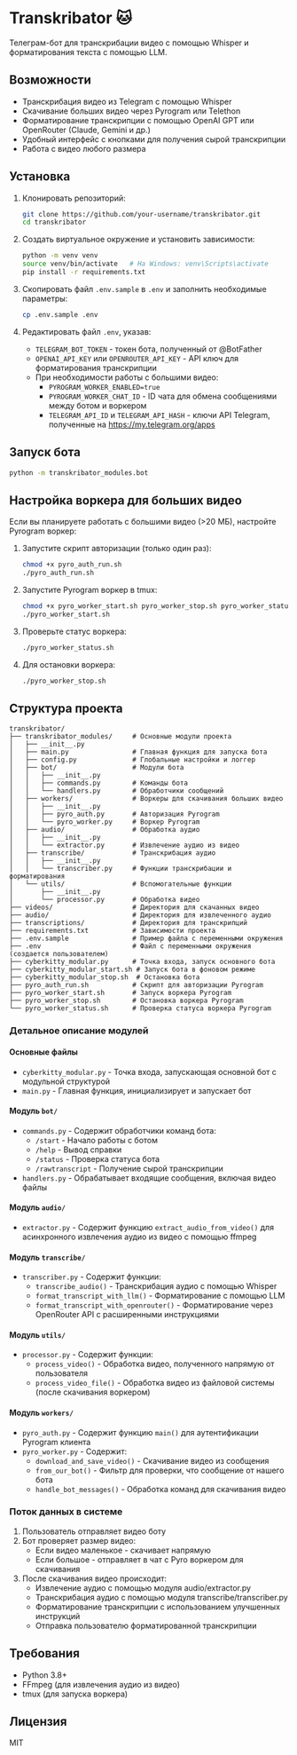 # Transkribator 🐱

Телеграм-бот для транскрибации видео с помощью Whisper и форматирования текста с помощью LLM.

## Возможности

- Транскрибация видео из Telegram с помощью Whisper
- Скачивание больших видео через Pyrogram или Telethon
- Форматирование транскрипции с помощью OpenAI GPT или OpenRouter (Claude, Gemini и др.)
- Удобный интерфейс с кнопками для получения сырой транскрипции
- Работа с видео любого размера

## Установка

1. Клонировать репозиторий:
   ```bash
   git clone https://github.com/your-username/transkribator.git
   cd transkribator
   ```

2. Создать виртуальное окружение и установить зависимости:
   ```bash
   python -m venv venv
   source venv/bin/activate   # На Windows: venv\Scripts\activate
   pip install -r requirements.txt
   ```

3. Скопировать файл `.env.sample` в `.env` и заполнить необходимые параметры:
   ```bash
   cp .env.sample .env
   ```

4. Редактировать файл `.env`, указав:
   - `TELEGRAM_BOT_TOKEN` - токен бота, полученный от @BotFather
   - `OPENAI_API_KEY` или `OPENROUTER_API_KEY` - API ключ для форматирования транскрипции
   - При необходимости работы с большими видео:
     - `PYROGRAM_WORKER_ENABLED=true`
     - `PYROGRAM_WORKER_CHAT_ID` - ID чата для обмена сообщениями между ботом и воркером
     - `TELEGRAM_API_ID` и `TELEGRAM_API_HASH` - ключи API Telegram, полученные на https://my.telegram.org/apps

## Запуск бота

```bash
python -m transkribator_modules.bot
```

## Настройка воркера для больших видео

Если вы планируете работать с большими видео (>20 МБ), настройте Pyrogram воркер:

1. Запустите скрипт авторизации (только один раз):
   ```bash
   chmod +x pyro_auth_run.sh
   ./pyro_auth_run.sh
   ```

2. Запустите Pyrogram воркер в tmux:
   ```bash
   chmod +x pyro_worker_start.sh pyro_worker_stop.sh pyro_worker_status.sh
   ./pyro_worker_start.sh
   ```

3. Проверьте статус воркера:
   ```bash
   ./pyro_worker_status.sh
   ```

4. Для остановки воркера:
   ```bash
   ./pyro_worker_stop.sh
   ```

## Структура проекта

```
transkribator/
├── transkribator_modules/     # Основные модули проекта
│   ├── __init__.py
│   ├── main.py                # Главная функция для запуска бота
│   ├── config.py              # Глобальные настройки и логгер
│   ├── bot/                   # Модули бота
│   │   ├── __init__.py
│   │   ├── commands.py        # Команды бота
│   │   └── handlers.py        # Обработчики сообщений
│   ├── workers/               # Воркеры для скачивания больших видео
│   │   ├── __init__.py
│   │   ├── pyro_auth.py       # Авторизация Pyrogram
│   │   └── pyro_worker.py     # Воркер Pyrogram
│   ├── audio/                 # Обработка аудио
│   │   ├── __init__.py
│   │   └── extractor.py       # Извлечение аудио из видео
│   ├── transcribe/            # Транскрибация аудио
│   │   ├── __init__.py
│   │   └── transcriber.py     # Функции транскрибации и форматирования
│   └── utils/                 # Вспомогательные функции
│       ├── __init__.py
│       └── processor.py       # Обработка видео
├── videos/                    # Директория для скачанных видео
├── audio/                     # Директория для извлеченного аудио
├── transcriptions/            # Директория для транскрипций
├── requirements.txt           # Зависимости проекта
├── .env.sample                # Пример файла с переменными окружения
├── .env                       # Файл с переменными окружения (создается пользователем)
├── cyberkitty_modular.py      # Точка входа, запуск основного бота
├── cyberkitty_modular_start.sh # Запуск бота в фоновом режиме
├── cyberkitty_modular_stop.sh  # Остановка бота
├── pyro_auth_run.sh           # Скрипт для авторизации Pyrogram
├── pyro_worker_start.sh       # Запуск воркера Pyrogram
├── pyro_worker_stop.sh        # Остановка воркера Pyrogram
└── pyro_worker_status.sh      # Проверка статуса воркера Pyrogram
```

### Детальное описание модулей

#### Основные файлы
- `cyberkitty_modular.py` - Точка входа, запускающая основной бот с модульной структурой
- `main.py` - Главная функция, инициализирует и запускает бот

#### Модуль `bot/`
- `commands.py` - Содержит обработчики команд бота:
  - `/start` - Начало работы с ботом
  - `/help` - Вывод справки
  - `/status` - Проверка статуса бота
  - `/rawtranscript` - Получение сырой транскрипции
- `handlers.py` - Обрабатывает входящие сообщения, включая видео файлы

#### Модуль `audio/`
- `extractor.py` - Содержит функцию `extract_audio_from_video()` для асинхронного извлечения аудио из видео с помощью ffmpeg

#### Модуль `transcribe/`
- `transcriber.py` - Содержит функции:
  - `transcribe_audio()` - Транскрибация аудио с помощью Whisper
  - `format_transcript_with_llm()` - Форматирование с помощью LLM
  - `format_transcript_with_openrouter()` - Форматирование через OpenRouter API с расширенными инструкциями

#### Модуль `utils/`
- `processor.py` - Содержит функции:
  - `process_video()` - Обработка видео, полученного напрямую от пользователя
  - `process_video_file()` - Обработка видео из файловой системы (после скачивания воркером)

#### Модуль `workers/`
- `pyro_auth.py` - Содержит функцию `main()` для аутентификации Pyrogram клиента
- `pyro_worker.py` - Содержит:
  - `download_and_save_video()` - Скачивание видео из сообщения
  - `from_our_bot()` - Фильтр для проверки, что сообщение от нашего бота
  - `handle_bot_messages()` - Обработка команд для скачивания видео

### Поток данных в системе

1. Пользователь отправляет видео боту
2. Бот проверяет размер видео:
   - Если видео маленькое - скачивает напрямую
   - Если большое - отправляет в чат с Pyro воркером для скачивания
3. После скачивания видео происходит:
   - Извлечение аудио с помощью модуля audio/extractor.py
   - Транскрибация аудио с помощью модуля transcribe/transcriber.py
   - Форматирование транскрипции с использованием улучшенных инструкций
   - Отправка пользователю форматированной транскрипции

## Требования

- Python 3.8+
- FFmpeg (для извлечения аудио из видео)
- tmux (для запуска воркера)

## Лицензия

MIT 
